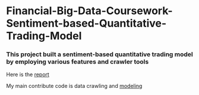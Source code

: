 # Financial-Big-Data-Coursework-Sentiment-based-Quantitative-Trading-Model

### This project built a sentiment-based quantitative trading model by employing various features and crawler tools

Here is the [report](金融大数据实验报告.docx)

My main contribute code is data crawling and [modeling](标题分析.ipynb)
